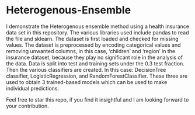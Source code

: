 # Heterogenous-Ensemble
I demonstrate the Heterogenous ensemble method using a health insurance data set in this repository. The various libraries used include pandas to read the file
and sklearn. The dataset is first loaded and checked for missing values. The dataset is preprocessed by encoding categorical values and removing unwanted columns,
in this case, ‘children’ and ‘region’ in the insurance dataset, because they play no significant role in the analysis of the data. Data is split into test and training
sets under the 0.3 test fraction. Then the various classifiers are created. In this case: DecisionTree classifier, LogisticRegression, and RandomForestClassifier.
These three are used to obtain 3 trained-based models which can be used to make individual predictions.

Feel free to star this repo, if you find it insightful and I am looking forward to your contribution.
